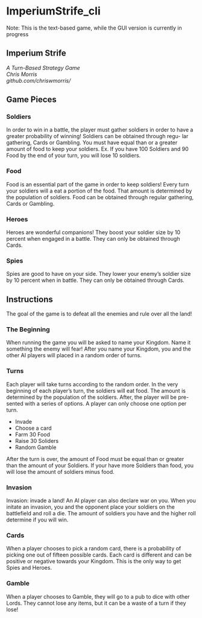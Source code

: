 # ImperiumStrife_cli

Note: This is the text-based game, while the GUI version is currently in progress

<h2> Imperium Strife </h2>
<i>
A Turn-Based Strategy Game <br>
Chris Morris <br>
github.com/chriswmorris/ <br>
</i>

<h2> Game Pieces </h2>

<h3> Soldiers </h3>
In order to win in a battle, the player must gather soldiers in order to have
a greater probability of winning! Soldiers can be obtained through regu-
lar gathering, Cards or Gambling. You must have equal than or a
greater amount of food to keep your soldiers.
Ex. If you have 100 Soldiers and 90 Food by the end of your turn, you
will lose 10 soldiers.


<h3> Food </h3>
Food is an essential part of the game in order to keep soldiers! Every turn
your soldiers will a eat a portion of the food. That amount is determined by
the population of soldiers. Food can be obtained through regular gathering,
Cards or Gambling.

<h3> Heroes </h3>
Heroes are wonderful companions! They boost your soldier size by 10 percent
when engaged in a battle. They can only be obtained through Cards.


<h3> Spies </h3>
Spies are good to have on your side. They lower your enemy’s soldier size by
10 percent when in battle. They can only be obtained through Cards.


<h2> Instructions </h2>

The goal of the game is to defeat all the enemies and rule over all the land!

<h3> The Beginning </h3>
When running the game you will be asked to name your Kingdom. Name it
something the enemy will fear! After you name your Kingdom, you and the
other AI players will placed in a random order of turns.

<h3> Turns </h3>
Each player will take turns according to the random order. In the very
beginning of each player’s turn, the soldiers will eat food. The amount is
determined by the population of the soldiers. After, the player will be pre-
sented with a series of options. A player can only choose one option per turn.

<ul>
  <li>Invade </li>
  <li>Choose a card </li>
  <li>Farm 30 Food </li>
  <li>Raise 30 Soliders </li>
  <li>Random Gamble </li>
</ul>


After the turn is over, the amount of Food must be equal than or greater
than the amount of your Soldiers. If your have more Soldiers than food, you
will lose the amount of soldiers minus food.

<h3> Invasion </h3>
Invasion: invade a land! An AI player can also declare war on you. When you initate an invasion, you and the opponent place your soldiers on the battlefield and roll a die. The amount of soldiers you have and the higher roll determine if you will win.

<h3> Cards </h3>
When a player chooses to pick a random card, there is a probability of picking
one out of fifteen possible cards. Each card is different and can be positive
or negative towards your Kingdom. This is the only way to get Spies and
Heroes.

<h3> Gamble </h3>
When a player chooses to Gamble, they will go to a pub to dice with other
Lords. They cannot lose any items, but it can be a waste of a turn if they
lose!
